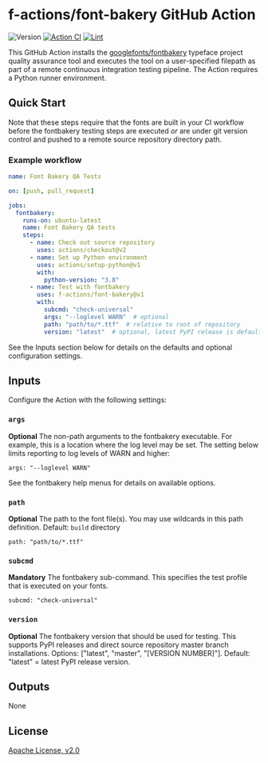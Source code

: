 # f-actions/font-bakery GitHub Action

![Version](https://img.shields.io/github/v/release/f-actions/font-bakery?sort=semver)
[![Action CI](https://github.com/f-actions/font-bakery/workflows/Action%20CI/badge.svg)](https://github.com/f-actions/font-bakery/actions?query=workflow%3A%22Action+CI%22)
[![Lint](https://github.com/f-actions/font-bakery/workflows/Lint/badge.svg)](https://github.com/f-actions/font-bakery/actions?query=workflow%3ALint)


This GitHub Action installs the [googlefonts/fontbakery](https://github.com/googlefonts/fontbakery/) typeface project quality assurance tool and executes the tool on a user-specified filepath as part of a remote continuous integration testing pipeline.  The Action requires a Python runner environment.

## Quick Start

Note that these steps require that the fonts are built in your CI workflow before the fontbakery testing steps are executed *or* are under git version control and pushed to a remote source repository directory path.

### Example workflow

```yaml
name: Font Bakery QA Tests

on: [push, pull_request]

jobs:
  fontbakery:
    runs-on: ubuntu-latest
    name: Font Bakery QA tests
    steps:
      - name: Check out source repository
        uses: actions/checkout@v2
      - name: Set up Python environment
        uses: actions/setup-python@v1
        with:
          python-version: "3.8"
      - name: Test with fontbakery
        uses: f-actions/font-bakery@v1
        with:
          subcmd: "check-universal"
          args: "--loglevel WARN"  # optional
          path: "path/to/*.ttf"  # relative to root of repository
          version: "latest"  # optional, latest PyPI release is default
```

See the Inputs section below for details on the defaults and optional configuration settings.

## Inputs

Configure the Action with the following settings:

### `args`

**Optional** The non-path arguments to the fontbakery executable.  For example, this is a location where the log level may be set. The setting below limits reporting to log levels of WARN and higher:

```
args: "--loglevel WARN"
```

 See the fontbakery help menus for details on available options.

### `path`

**Optional** The path to the font file(s).  You may use wildcards in this path definition. Default: `build` directory

 ```
path: "path/to/*.ttf"
 ```

### `subcmd`

**Mandatory** The fontbakery sub-command.  This specifies the test profile that is executed on your fonts.

 ```
subcmd: "check-universal"
 ```

### `version`

**Optional** The fontbakery version that should be used for testing.  This supports PyPI releases and direct source repository master branch installations.  Options: ["latest", "master", "[VERSION NUMBER]"].  Default: "latest" = latest PyPI release version.

## Outputs

None

## License

[Apache License, v2.0](LICENSE)
